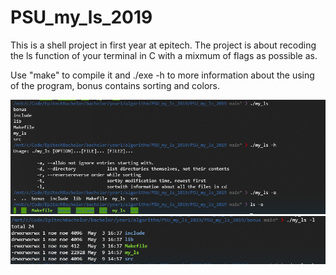# PSU_my_ls_2019
This is a shell project in first year at epitech. The project is about recoding the ls function of your terminal in C with a mixmum of flags as possible as.

Use "make" to compile it and ./exe -h to more information about the using of the program, bonus contains sorting and colors.

![Alt text](screen1.png?raw=true "Optional Title")
![Alt text](screen2.png?raw=true "Optional Title")
